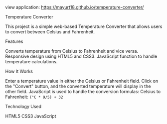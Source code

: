 view application: https://mayurt18.github.io/temperature-converter/

Temperature Converter

This project is a simple web-based Temperature Converter that allows users to convert between Celsius and Fahrenheit.

Features

Converts temperature from Celsius to Fahrenheit and vice versa.
Responsive design using HTML5 and CSS3.
JavaScript function to handle temperature calculations.

How It Works

Enter a temperature value in either the Celsius or Fahrenheit field.
Click on the "Convert" button, and the converted temperature will display in the other field.
JavaScript is used to handle the conversion formulas:
  Celsius to Fahrenheit: `(°C * 9/5) + 32`

 Technology Used

HTML5
CSS3
JavaScript
